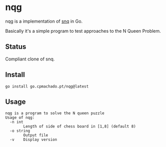 # nqg

nqg is a implementation of [snq](https://github.com/cpmachado/snq) in Go.

Basically it's a simple program to test approaches to the N Queen Problem.

## Status

Compliant clone of snq.

## Install

```shell
go install go.cpmachado.pt/nqg@latest
```

## Usage

```shell
nqg is a program to solve the N queen puzzle
Usage of nqg:
  -n int
    	Length of side of chess board in [1,8] (default 8)
  -o string
    	Output file
  -v	Display version
```

